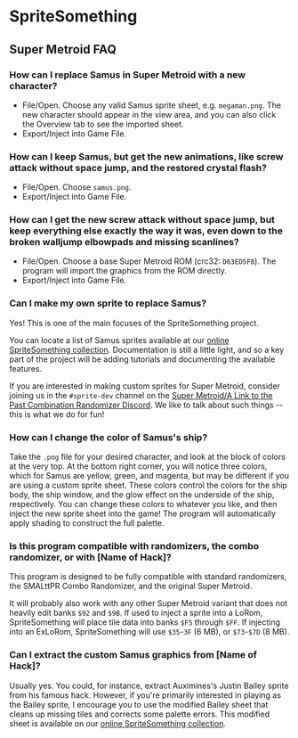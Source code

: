 # SpriteSomething

## Super Metroid FAQ

### How can I replace Samus in Super Metroid with a new character?

- File/Open.  Choose any valid Samus sprite sheet, e.g. `megaman.png`.
The new character should appear in the view area, and you can also click the Overview tab to see the imported sheet.
- Export/Inject into Game File.

### How can I keep Samus, but get the new animations, like screw attack without space jump, and the restored crystal flash?

- File/Open.  Choose `samus.png`.
- Export/Inject into Game File.

### How can I get the new screw attack without space jump, but keep everything else exactly the way it was, even down to the broken walljump elbowpads and missing scanlines?

- File/Open.  Choose a base Super Metroid ROM (crc32: `D63ED5F8`).  The program will import the graphics from the ROM directly.
- Export/Inject into Game File.

### Can I make my own sprite to replace Samus?

Yes!  This is one of the main focuses of the SpriteSomething project.

You can locate a list of Samus sprites available at our [online SpriteSomething collection](http://artheau.github.io/SpriteSomething).
Documentation is still a little light, and so a key part of the project will be adding tutorials and documenting the available features.

If you are interested in making custom sprites for Super Metroid, consider joining us in the `#sprite-dev` channel on the [Super Metroid/A Link to the Past Combination Randomizer Discord](https://discord.gg/PMKcDPQ).
We like to talk about such things -- this is what we do for fun!

### How can I change the color of Samus's ship?

Take the `.png` file for your desired character, and look at the block of colors at the very top.
At the bottom right corner, you will notice three colors, which for Samus are yellow, green, and magenta, but may be different if you are using a custom sprite sheet.
These colors control the colors for the ship body, the ship window, and the glow effect on the underside of the ship, respectively.
You can change these colors to whatever you like, and then inject the new sprite sheet into the game!  The program will automatically apply shading to construct the full palette.

### Is this program compatible with randomizers, the combo randomizer, or with [Name of Hack]?

This program is designed to be fully compatible with standard randomizers, the SMALttPR Combo Randomizer, and the original Super Metroid.

It will probably also work with any other Super Metroid variant that does not heavily edit banks `$92` and `$9B`.  If used to inject a sprite into a LoRom, SpriteSomething will place tile data into banks `$F5` through `$FF`.  If injecting into an ExLoRom, SpriteSomething will use `$35`-`3F` (6 MB), or `$73`-`$7D` (8 MB).

### Can I extract the custom Samus graphics from [Name of Hack]?

Usually yes.  You could, for instance, extract Auximines's Justin Bailey sprite from his famous hack.
However, if you're primarily interested in playing as the Bailey sprite, I encourage you to use the modified Bailey sheet that cleans up missing tiles and corrects some palette errors. This modified sheet is available on our [online SpriteSomething collection](http://artheau.github.io/SpriteSomething).
